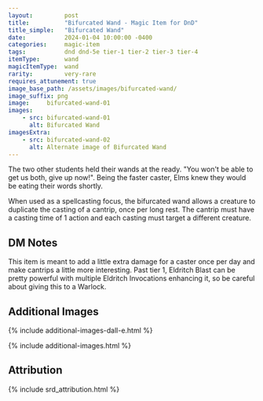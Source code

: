 ```yaml
---
layout:         post
title:          "Bifurcated Wand - Magic Item for DnD"
title_simple:   "Bifurcated Wand"
date:           2024-01-04 10:00:00 -0400
categories:     magic-item
tags:           dnd dnd-5e tier-1 tier-2 tier-3 tier-4
itemType:       wand
magicItemType:  wand
rarity:         very-rare
requires_attunement: true
image_base_path: /assets/images/bifurcated-wand/
image_suffix: png
image:     bifurcated-wand-01
images:
    - src: bifurcated-wand-01
      alt: Bifurcated Wand
imagesExtra:
    - src: bifurcated-wand-02
      alt: Alternate image of Bifurcated Wand
---
```


<p class="read-aloud">
    The two other students held their wands at the ready. "You won't be able to get us both, give up now!". Being the faster caster, Elms knew they would be eating their words shortly.
</p>

<!--more-->

When used as a spellcasting focus, the bifurcated wand allows a creature to duplicate the casting of a cantrip, once per long rest. The cantrip must have a casting time of 1 action and each casting must target a different creature.


## DM Notes

This item is meant to add a little extra damage for a caster once per day and make cantrips a little more interesting. Past tier 1, Eldritch Blast can be pretty powerful with multiple Eldritch Invocations enhancing it, so be careful about giving this to a Warlock.


## Additional Images

{% include additional-images-dall-e.html %}

{% include additional-images.html %}


## Attribution

{% include srd_attribution.html %}
